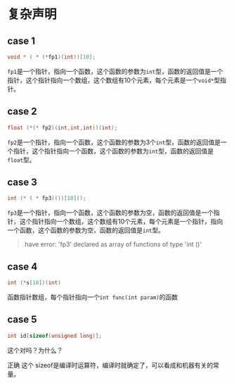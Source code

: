# 复杂声明

## case 1

```cpp
void * ( * (*fp1)(int))[10];
```

`fp1`是一个指针，指向一个函数，这个函数的参数为`int`型，函数的返回值是一个指针，这个指针指向一个数组，这个数组有10个元素，每个元素是一个`void*`型指针。

## case 2

```cpp
float (*(* fp2)(int,int,int))(int);
```

`fp2`是一个指针，指向一个函数，这个函数的参数为3个`int`型，函数的返回值是一个指针，这个指针指向一个函数，这个函数的参数为`int`型，函数的返回值是`float`型。

## case 3

```cpp
int (* ( * fp3)())[10]();
```

`fp3`是一个指针，指向一个函数，这个函数的参数为空，函数的返回值是一个指针，这个指针指向一个数组，这个数组有10个元素，每个元素是一个指针，指向一个函数，这个函数的参数为空，函数的返回值是`int`型。
> have error: 'fp3' declared as array of functions of type 'int ()'

## case 4

```cpp
int (*s[10])(int)
```

函数指针数组，每个指针指向一个`int func(int param)`的函数

## case 5

```cpp
int id[sizeof(unsigned long)];
```

这个对吗？为什么？

正确 这个 sizeof是编译时运算符，编译时就确定了，可以看成和机器有关的常量。
